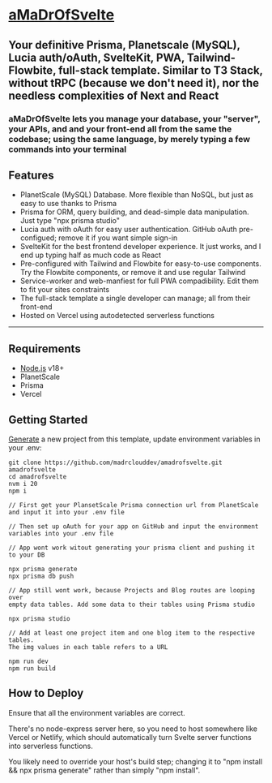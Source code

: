 # [aMaDrOfSvelte](https://amadrofsvelte.madr.io)

## Your definitive Prisma, Planetscale (MySQL), Lucia auth/oAuth, SvelteKit, PWA, Tailwind-Flowbite, full-stack template. Similar to T3 Stack, without tRPC (because we don't need it), nor the needless complexities of Next and React

### aMaDrOfSvelte lets you manage your database, your "server", your APIs, and and your front-end all from the same the codebase; using the same language, by merely typing a few commands into your terminal

## Features

- PlanetScale (MySQL) Database. More flexible than NoSQL, but just as easy to use thanks to Prisma
- Prisma for ORM, query building, and dead-simple data manipulation. Just type "npx prisma studio"
- Lucia auth with oAuth for easy user authentication. GitHub oAuth pre-configued; remove it if you want simple sign-in
- SvelteKit for the best frontend developer experience. It just works, and I end up typing half as much code as React
- Pre-configured with Tailwind and Flowbite for easy-to-use components. Try the Flowbite components, or remove it and use regular Tailwind
- Service-worker and web-manfiest for full PWA compadibility. Edit them to fit your sites constraints
- The full-stack template a single developer can manage; all from their front-end
- Hosted on Vercel using autodetected serverless functions
---

## Requirements

- [Node.js](https://nodejs.org/) v18+
- PlanetScale
- Prisma
- Vercel

## Getting Started

[Generate](https://github.com/madrclouddev/amadrofsvelte/generate) a new project
from this template, update
environment variables in your .env:

```
git clone https://github.com/madrclouddev/amadrofsvelte.git amadrofsvelte
cd amadrofsvelte
nvm i 20
npm i

// First get your PlansetScale Prisma connection url from PlanetScale 
and input it into your .env file

// Then set up oAuth for your app on GitHub and input the environment 
variables into your .env file

// App wont work witout generating your prisma client and pushing it 
to your DB

npx prisma generate
npx prisma db push

// App still wont work, because Projects and Blog routes are looping over
empty data tables. Add some data to their tables using Prisma studio

npx prisma studio

// Add at least one project item and one blog item to the respective tables. 
The img values in each table refers to a URL

npm run dev
npm run build
```

## How to Deploy

Ensure that all the environment variables are correct.

There's no node-express server here, so you need to
host somewhere like Vercel or Netlify, which should 
automatically turn Svelte server functions into 
serverless functions.

You likely need to override your host's build step; changing 
it to "npm install && npx prisma generate" rather than simply
"npm install".

